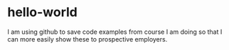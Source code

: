 # hello-world

I am using github to save code examples from course I am doing so that I can more easily show these to prospective employers. 
